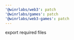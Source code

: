 ```yaml
---
'@winrlabs/web3': patch
'@winrlabs/games': patch
'@winrlabs/web3-games': patch
---
```


export required files
